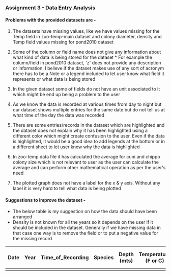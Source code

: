 ### Assignment 3 - Data Entry Analysis

#### Problems with the provided datasets are -

  1. The datasets have missing values, like we have values missing for the Temp field in zoo-temp-main dataset and colony diameter, density and Temp field values missing for pond2010 dataset

  2. Some of the column or field name does not give any information about what kind of data is being stored for the dataset
    * For example the column/field in pond2010 dataset, 'z' does not provide any description or information. I believe if the dataset makes use of any sort of acronym there has to be a Note or a legend included to let user know what field it represents or what data is being stored

  3. In the given dataset some of fields do not have an unit associated to it which might be end up being a problem to the user

  4. As we know the data is recorded at various times from day to night but our dataset shows multiple entries for the same date but do not tell us at what time of the day the data was recorded

  5. There are some entries/records in the dataset which are highlighted and the dataset does not explain why it has been highlighted using a different color which might create confusion to the user. Even if the data is highlighted, it would be a good idea to add legends at the bottom or in a different sheet to let user know why the data is highlighted

  6. In zoo-temp data file it has calculated the average for cuni and chippo colony size which is not relevant to user as the user can calculate the average and can perform other mathematical operation as per the user's need

  7. The plotted graph does not have a label for the x & y axis. Without any label it is very hard to tell what data is being plotted

#### Suggestions to improve the dataset -

* The below table is my suggestion on how the data should have been arranged
* Density is not known for all the years so it depends on the user if it should be included in the dataset. Generally if we have missing data in that case one way is to remove the field or to put a negative value for the missing record



| Date  | Year |  Time_of_Recording |  Species |  Depth (mts) |  Temperature (F or C) | Species #/L | Density (kg/m3) | Species colony size | CHLA |
|---|---|---|---|---|---|---|---|---|---|
|   |   |   |   |   |   |   |   |   |   |
